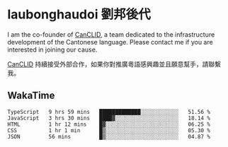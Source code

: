 # laubonghaudoi 劉邦後代

I am the co-founder of [CanCLID](https://github.com/CanCLID), a team dedicated to the infrastructure development of the Cantonese language. Please contact me if you are interested in joining our cause.

[CanCLID](https://github.com/CanCLID) 持續接受外部合作，如果你對推廣粵語感興趣並且願意幫手，請聯繫我。


## WakaTime

<!--START_SECTION:waka-->
```text
TypeScript   9 hrs 59 mins   █████████████░░░░░░░░░░░░   51.56 % 
JavaScript   3 hrs 30 mins   ████▓░░░░░░░░░░░░░░░░░░░░   18.14 % 
HTML         1 hr 12 mins    █▓░░░░░░░░░░░░░░░░░░░░░░░   06.25 % 
CSS          1 hr 1 min      █▒░░░░░░░░░░░░░░░░░░░░░░░   05.30 % 
JSON         56 mins         █▒░░░░░░░░░░░░░░░░░░░░░░░   04.87 % 
```
<!--END_SECTION:waka-->
